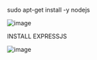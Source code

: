  sudo apt-get install -y nodejs

![image](https://user-images.githubusercontent.com/54369849/174631565-858a4b9f-474c-4bea-9818-58401f3a2553.png)

INSTALL EXPRESSJS

![image](https://user-images.githubusercontent.com/54369849/174781110-f5c41b44-7bd7-404e-8171-8b15eedfaa09.png)

